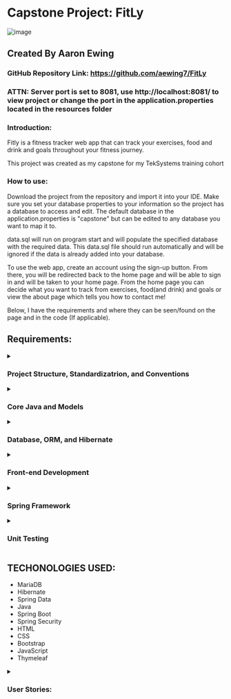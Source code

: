 # Capstone Project: FitLy
![image](https://github.com/aewing7/FitLy/blob/master/src/main/resources/static/pictures/AltLogoTextIcon.png?raw=true)
## Created By Aaron Ewing

### GitHub Repository Link: https://github.com/aewing7/FitLy

### ATTN: Server port is set to 8081, use http://localhost:8081/ to view project or change the port in the application.properties located in the resources folder

### Introduction:

Fitly is a fitness tracker web app that can track your exercises, food and drink and goals throughout your fitness journey. 

This project was created as my capstone for my TekSystems training cohort 


### How to use:

Download the project from the repository and import it into your IDE. Make sure you set your database properties to your information so the project has a database to access and edit. The default database in the application.properties is "capstone" but can be edited to any database you want to map it to.

data.sql will run on program start and will populate the specified database with the required data. This data.sql file should run automatically and will be ignored if the data is already added into your database.

To use the web app, create an account using the sign-up button. From there, you will be redirected back to the home page and will be able to sign in and will be taken to your home page. From the home page you can decide what you want to track from exercises, food(and drink) and goals or view the about page which tells you how to contact me! 

Below, I have the requirements and where they can be seen/found on the page and in the code (If applicable).


## Requirements:

<details><summary>

### Project Structure, Standardizatrion, and Conventions 

</summary>

- The project package structure should be shown in class where the models, DAO/repositories, services, controllers, exceptions, etc., have a package. Views or templates do not require a package (Found in main folder)
- Each class should include comments to describe the class and the methods (Found in classes)
- Have the project pushed into GitHub from the early stage of development and hosted on GitHub with a “readme” file documenting an overview of your project (https://github.com/aewing7/FitLy)
</details>

<details><summary>

### Core Java and Models

</summary>

- Utilize Java classes with constant variables (i.e., variables that never change from their initial value). The value of these variables can be requested parameters, SQL queries used in the DAO, names of HTML pages, or URL patterns to forward a request to (Found throughout project)
- Have at least four models and corresponding tables in a relational database (if four models/tables do not make sense for your application, discuss this with your instructor) (Found in models package)
- At least four models (Found in models package)
- Apply exception handling (Exceptions found in exception package and exceptions thrown in controllers)

</details>

<details><summary>

### Database, ORM, and Hibernate

</summary>

- Use MariaDB as your DBMS (check with your instructor if you need support to install MariaDB on your computer) (Used mariaDB)
- Include a schema diagram of the tables and the SQL you used for the database (Schema found in schema folder in project root)
- The database configuration file must be set up correctly in your Spring application through “spring initializr” (in resources)
- Include at least three custom queries (Queries found in repositories)
- Use Hibernate or Jakarta Persistence API (JPA) directly or through Spring Data JPA (Used Hibernate and Spring Data JPA)
- Your application should include examples for all four CRUD operations (Create, Read, Update, and Delete) - (Found in every controller, can be seen running the app)

</details>

<details><summary>

### Front-end Development

</summary>

- Use CSS to style the Web pages. Use an external CSS stylesheet (internal styling may be used along with frameworks such as Bootstrap, but you must still include and utilize a custom CSS external file) (Css files found in resources/static/css files)
- Your application should include six different views/pages (HTML views can be found in resources)
- Use HTML to lay out the pages and Thymeleaf to make the pages dynamic (Frameworks such as Angular or React can also be used but will not be covered in the course. Both Angular or React are optional.). The application’s presentation must meet the general view requirements. (Found throughout the .html files)
- Use at least one JavaScript script linked from an external script file (Internal scripts may be used along with frameworks such as jQuery, but you must still include and utilize a custom JavaScript external file) (JS found in resources/static/js files)
- Include a navigation section that is included across multiple pages (Navbar found at the top of all pages once logged in)


</details>

<details><summary>

### Spring Framework

</summary>

- Use Spring Boot to develop your project (Completed)
- Models should be annotated for binding using Spring data binding through Jakarta and/or Hibernate validation (Found in models package)
- Include and implement at least two repositories and two service classes/interfaces (Found in service package and repository package)
- Include at least two ways of creating a managed bean/object (Completed)
- Use correct implementations of dependency injection with appropriate use of the @Autowired annotation (Completed)
- Include at least one example of session management (Spring Security can be used for session management) (Using Spring Security for session management)
- Use Transaction and request/response logging (write log to a file) (logging find in the root)
Include sign-up and login functionality with encrypted passwords using bcrypt (Spring Security will satisfy this requirement) (Completed with Spring Security)


</details>

<details><summary>

### Unit Testing

</summary>

- Test each query created in the repositories (Found in test package)
- Test at least one method in each service class (Found in test package)

</details>



## TECHONOLOGIES USED:

- MariaDB
- Hibernate
- Spring Data
- Java
- Spring Boot
- Spring Security
- HTML
- CSS
- Bootstrap
- JavaScript
- Thymeleaf



<details><summary>

### User Stories:

</summary>

1.	As a user, I want to be able to enter in my specific workout so that I can track which workouts ive done
2.	As a user, I want to be able to enter in my specific reps and weight for my workouts, so I can track my weekly progress
3.	As a user, I want to be able to see my entered workouts whenever I log in, so I can track my workout data
4.	As a user, I want to be able to set my account details (Name, Height, Weight) so that I can personalize my account
5.	As a user, I want to be able to log in so that I can see my saved data
6.	As a user, I want to be able to enter the food I have eaten, so I can track it.
7.	As a user, I want to be able to enter the calories for the food I ate, so I can track my daily intake.
8.	As a user, I want to be able to enter my servings for the food I ate to track the servings.
9.	As a user, I want to be able to sort my workouts by week so that I can see what I do week to week
10.	As a user, I want to be able to sort my food by daily and weekly so that I can track my eating habits.
11.	As a user, I want to be able to set future goals, so I will have reminders of what I want to work for.
12.	As a user, I want to be able to enter a specific number for sets I completed to track that along with my reps.

</details>



